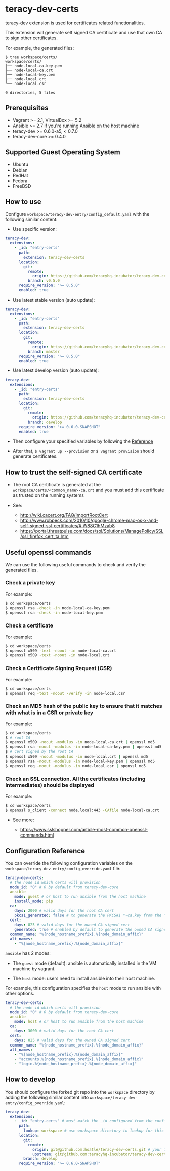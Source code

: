 # teracy-dev-certs

teracy-dev extension is used for certificates related functionalities.

This extension will generate self signed CA certificate and use that own CA to sign other certificates.


For example, the generated files:

```
$ tree workspace/certs/
workspace/certs/
├── node-local-ca-key.pem
├── node-local-ca.crt
├── node-local-key.pem
├── node-local.crt
└── node-local.csr

0 directories, 5 files
```


## Prerequisites

- Vagrant >= 2.1, VirtualBox >= 5.2
- Ansible >= 2.7 if you're running Ansible on the host machine
- teracy-dev >= 0.6.0-a5, < 0.7.0
- teracy-dev-core >= 0.4.0


## Supported Guest Operating System

- Ubuntu
- Debian
- RedHat
- Fedora
- FreeBSD

## How to use

Configure `workspace/teracy-dev-entry/config_default.yaml` with the following similar content:

- Use specific version:

```yaml
teracy-dev:
  extensions:
    - _id: "entry-certs"
      path:
        extension: teracy-dev-certs
      location:
        git:
          remote:
            origin: https://github.com/teracyhq-incubator/teracy-dev-certs.git
          branch: v0.5.0
      require_version: ">= 0.5.0"
      enabled: true
```

- Use latest stable version (auto update):

```yaml
teracy-dev:
  extensions:
    - _id: "entry-certs"
      path:
        extension: teracy-dev-certs
      location:
        git:
          remote:
            origin: https://github.com/teracyhq-incubator/teracy-dev-certs.git
          branch: master
      require_version: ">= 0.5.0"
      enabled: true
```

- Use latest develop version (auto update):

```yaml
teracy-dev:
  extensions:
    - _id: "entry-certs"
      path:
        extension: teracy-dev-certs
      location:
        git:
          remote:
            origin: https://github.com/teracyhq-incubator/teracy-dev-certs.git
          branch: develop
      require_version: ">= 0.6.0-SNAPSHOT"
      enabled: true
```

- Then configure your specified variables by following the [Reference](#reference)

- After that, `$ vagrant up --provision` or `$ vagrant provision` should generate certificates.


## How to trust the self-signed CA certificate

- The root CA certificate is generated at the `workspace/certs/<common_name>-ca.crt` and you must add this certificate
  as trusted on the running systems

- See:
  + http://wiki.cacert.org/FAQ/ImportRootCert
  + http://www.robpeck.com/2010/10/google-chrome-mac-os-x-and-self-signed-ssl-certificates/#.W88C1hMzab8
  + https://portal.threatpulse.com/docs/sol/Solutions/ManagePolicy/SSL/ssl_firefox_cert_ta.htm


## Useful openssl commands

We can use the following useful commands to check and verify the generated files.

### Check a private key

For example:

```bash
$ cd workspace/certs
$ openssl rsa -check -in node-local-ca-key.pem
$ openssl rsa -check -in node-local-key.pem
```

### Check a certificate

For example:

```bash
$ cd workspace/certs
$ openssl x509 -text -noout -in node-local-ca.crt
$ openssl x509 -text -noout -in node-local.crt
```

### Check a Certificate Signing Request (CSR)

For example:

```bash
$ cd workspace/certs
$ openssl req -text -noout -verify -in node-local.csr
```

### Check an MD5 hash of the public key to ensure that it matches with what is in a CSR or private key

For example:

```bash
$ cd workspace/certs
$ # root CA
$ openssl x509 -noout -modulus -in node-local-ca.crt | openssl md5
$ openssl rsa -noout -modulus -in node-local-ca-key.pem | openssl md5
$ # cert signed by the root CA
$ openssl x509 -noout -modulus -in node-local.crt | openssl md5
$ openssl rsa -noout -modulus -in node-local-key.pem | openssl md5
$ openssl req -noout -modulus -in node-local.csr | openssl md5
```

### Check an SSL connection. All the certificates (including Intermediates) should be displayed

For example:

```bash
$ cd workspace/certs
$ openssl s_client -connect node.local:443 -CAfile node-local-ca.crt
```


- See more:

  + https://www.sslshopper.com/article-most-common-openssl-commands.html


## Configuration Reference

You can override the following configuration variables on the
`workspace/teracy-dev-entry/config_override.yaml` file:

```yaml
teracy-dev-certs:
  # the node id which certs will provision
  node_id: "0" # 0 by default from teracy-dev-core
  ansible
    mode: guest # or host to run ansible from the host machine
    install_mode: pip
  ca:
    days: 2000 # valid days for the root CA cert
    pkcs1_generated: false # to generate the PKCS#1 *-ca.key from the *-ca-key.pem file
  cert:
    days: 825 # valid days for the owned CA signed cert
    generated: true # enabled by default to generate the owned CA signed cert
  common_name: "%{node_hostname_prefix}.%{node_domain_affix}"
  alt_names:
    - "%{node_hostname_prefix}.%{node_domain_affix}"
```

`ansible` has 2 modes:

- The `guest` mode (default): ansible is automatically installed in the VM machine by vagrant.

- The `host` mode: users need to install ansible into their host machine.

For example, this configuration specifies the `host` mode to run ansible with other options.

```yaml
teracy-dev-certs:
  # the node id which certs will provision
  node_id: "0" # 0 by default from teracy-dev-core
  ansible
    mode: host # or host to run ansible from the host machine
  ca:
    days: 3000 # valid days for the root CA cert
  cert:
    days: 825 # valid days for the owned CA signed cert
  common_name: "%{node_hostname_prefix}.%{node_domain_affix}"
  alt_names:
    - "%{node_hostname_prefix}.%{node_domain_affix}"
    - "accounts.%{node_hostname_prefix}.%{node_domain_affix}"
    - "login.%{node_hostname_prefix}.%{node_domain_affix}"
```


## How to develop

You should configure the forked git repo into the `workspace` directory by adding the following
similar content into `workspace/teracy-dev-entry/config_override.yaml`:


```yaml
teracy-dev:
  extensions:
    - _id: "entry-certs" # must match the _id configured from the config_default.yaml file
      path:
        lookup: workspace # use workspace directory to lookup for this extension
      location:
        git:
          remote:
            origin: git@github.com:hoatle/teracy-dev-certs.git # your forked repo
            upstream: git@github.com:teracyhq-incubator/teracy-dev-certs.git
        branch: develop
      require_version: ">= 0.6.0-SNAPSHOT"
```
